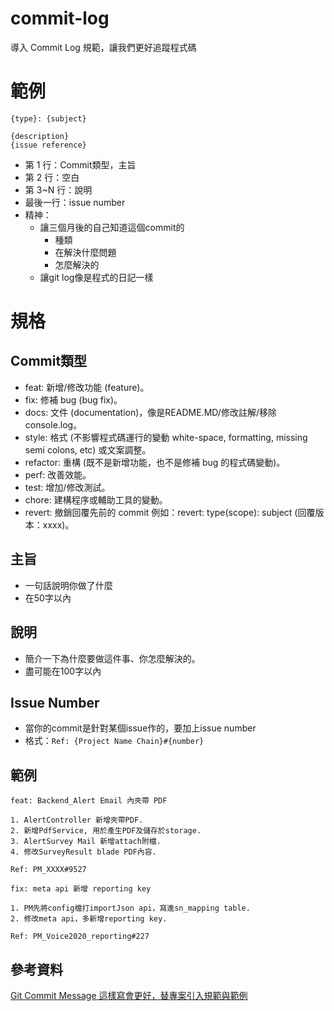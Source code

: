 # commit-log
導入 Commit Log 規範，讓我們更好追蹤程式碼

# 範例
```
{type}: {subject}

{description}
{issue reference}
```
* 第 1 行：Commit類型，主旨
* 第 2 行：空白
* 第 3~N 行：說明
* 最後一行：issue number
* 精神：
    * 讓三個月後的自己知道這個commit的
        * 種類
        * 在解決什麼問題
        * 怎麼解決的
    * 讓git log像是程式的日記一樣


# 規格
## Commit類型
* feat: 新增/修改功能 (feature)。
* fix: 修補 bug (bug fix)。
* docs: 文件 (documentation)，像是README.MD/修改註解/移除console.log。
* style: 格式 (不影響程式碼運行的變動 white-space, formatting, missing semi colons, etc) 或文案調整。
* refactor: 重構 (既不是新增功能，也不是修補 bug 的程式碼變動)。
* perf: 改善效能。
* test: 增加/修改測試。
* chore: 建構程序或輔助工具的變動。
* revert: 撤銷回覆先前的 commit 例如：revert: type(scope): subject (回覆版本：xxxx)。

## 主旨
* 一句話說明你做了什麼
* 在50字以內

## 說明
* 簡介一下為什麼要做這件事、你怎麼解決的。
* 盡可能在100字以內

## Issue Number
* 當你的commit是針對某個issue作的，要加上issue number
* 格式：`Ref: {Project Name Chain}#{number}`

## 範例
```
feat: Backend_Alert Email 內夾帶 PDF

1. AlertController 新增夾帶PDF.
2. 新增PdfService, 用於產生PDF及儲存於storage.
3. AlertSurvey Mail 新增attach附檔.
4. 修改SurveyResult blade PDF內容.

Ref: PM_XXXX#9527
```

```
fix: meta api 新增 reporting key

1. PM先將config檔打importJson api，寫進sn_mapping table.
2. 修改meta api，多新增reporting key.

Ref: PM_Voice2020_reporting#227
```

## 參考資料
[Git Commit Message 這樣寫會更好，替專案引入規範與範例](https://wadehuanglearning.blogspot.com/2019/05/commit-commit-commit-why-what-commit.html?m=1)

